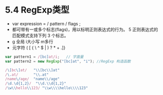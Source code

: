# 5.4 RegExp类型

- var expression = / pattern / flags ;
- 都可带有一或多个标志(flags)，用以标明正则表达式的行为。 5 正则表达式的匹配模式支持下列 3 个标志。
- g 全局 i大小写 m多行
- 元字符 ( [ { \ ^ $ | ) ? * + .]}
```js
var pattern1 = /[bc]at/i;   // 字面量
var pattern2 = new RegExp("[bc]at", "i"); //RegExp 构造函数
```
```js
/\[bc\]at/   "\\[bc\\]at"
/\.at/       "\\.at"
/name\/age/  "name\\/age"
/\d.\d{1,2}/  "\\d.\\d{1,2}"
/\w\\hello\\123/ "\\w\\\\hello\\\\123"
```